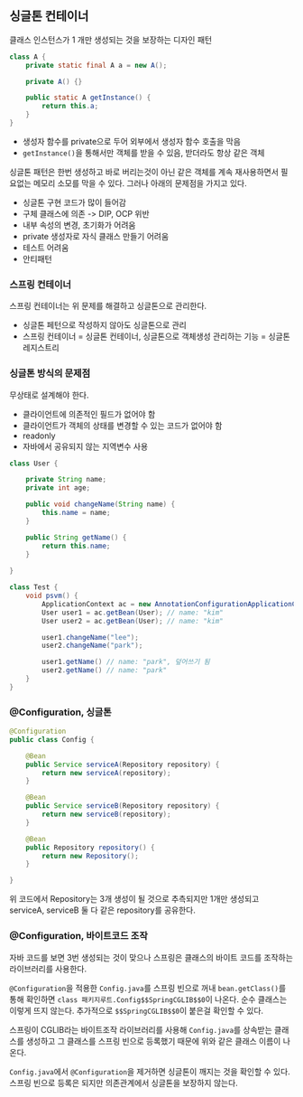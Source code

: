 ## 싱글톤 컨테이너

클래스 인스턴스가 1 개만 생성되는 것을 보장하는 디자인 패턴

```java
class A {
    private static final A a = new A();

    private A() {}

    public static A getInstance() {
        return this.a;
    }
}
```

- 생성자 함수를 private으로 두어 외부에서 생성자 함수 호출을 막음
- `getInstance()`을 통해서만 객체를 받을 수 있음, 받더라도 항상 같은 객체

싱글톤 패턴은 한번 생성하고 바로 버리는것이 아닌 같은 객체를 계속 재사용하면서 필요없는 메모리 소모를 막을 수 있다. 그러나 아래의 문제점을 가지고 있다.

- 싱글톤 구현 코드가 많이 들어감
- 구체 클래스에 의존 -> DIP, OCP 위반
- 내부 속성의 변경, 초기화가 어려움
- private 생성자로 자식 클래스 만들기 어려움
- 테스트 어려움
- 안티패턴

### 스프링 컨테이너

스프링 컨테이너는 위 문제를 해결하고 싱글톤으로 관리한다.

- 싱글톤 페턴으로 작성하지 않아도 싱글톤으로 관리
- 스프링 컨테이너 = 싱글톤 컨테이너, 싱글톤으로 객체생성 관리하는 기능 = 싱글톤 레지스트리

### 싱글톤 방식의 문제점

무상태로 설계해야 한다.

- 클라이언트에 의존적인 필드가 없어야 함
- 클라이언트가 객체의 상태를 변경할 수 있는 코드가 없어야 함
- readonly
- 자바에서 공유되지 않는 지역변수 사용

```java
class User {

    private String name;
    private int age;

    public void changeName(String name) {
        this.name = name;
    }

    public String getName() {
        return this.name;
    }
    
}

class Test {
    void psvm() {
        ApplicationContext ac = new AnnotationConfigurationApplicationContext(Config.java);
        User user1 = ac.getBean(User); // name: "kim"
        User user2 = ac.getBean(User); // name: "kim"

        user1.changeName("lee");
        user2.changeName("park");

        user1.getName() // name: "park", 덮어쓰기 됨
        user2.getName() // name: "park"
    }
}
```

### @Configuration, 싱글톤

```java
@Configuration
public class Config {

    @Bean
    public Service serviceA(Repository repository) {
        return new serviceA(repository);
    }

    @Bean
    public Service serviceB(Repository repository) {
        return new serviceB(repository);
    }

    @Bean
    public Repository repository() {
        return new Repository();
    }

}
```

위 코드에서 Repository는 3개 생성이 될 것으로 추측되지만 1개만 생성되고 serviceA, serviceB 둘 다 같은 repository를 공유한다.

### @Configuration, 바이트코드 조작

자바 코드를 보면 3번 생성되는 것이 맞으나 스프링은 클래스의 바이트 코드를 조작하는 라이브러리를 사용한다.

`@Configuration`을 적용한 `Config.java`를 스프링 빈으로 꺼내 `bean.getClass()`를 통해 확인하면 `class 패키지루트.Config$$SpringCGLIB$$0`이 나온다. 순수 클래스는 이렇게 뜨지 않는다. 추가적으로 `$$SpringCGLIB$$0`이 붙은걸 확인할 수 있다.

스프링이 CGLIB라는 바이트조작 라이브러리를 사용해 `Config.java`를 상속받는 클래스를 생성하고 그 클래스를 스프링 빈으로 등록했기 때문에 위와 같은 클래스 이름이 나온다.

`Config.java`에서 `@Configuration`을 제거하면 싱글톤이 깨지는 것을 확인할 수 있다. 스프링 빈으로 등록은 되지만 의존관계에서 싱글톤을 보장하지 않는다.
